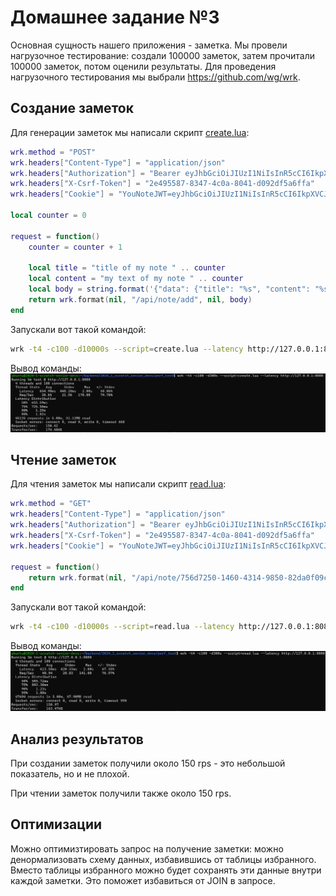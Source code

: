# Домашнее задание №3

Основная сущность нашего приложения - заметка. Мы провели нагрузочное тестирование: создали 100000 заметок, затем прочитали 100000 заметок, потом оценили результаты. Для проведения нагрузочного тестирования мы выбрали https://github.com/wg/wrk.

## Создание заметок

Для генерации заметок мы написали скрипт [create.lua](./create.lua):
```lua
wrk.method = "POST"
wrk.headers["Content-Type"] = "application/json"
wrk.headers["Authorization"] = "Bearer eyJhbGciOiJIUzI1NiIsInR5cCI6IkpXVCJ9.eyJleHAiOjUzMTcwOTg5NjYsImlkIjoiYzM2YjQzODAtNmNjMS00MmU4LWFkZmMtY2RmNTQ1ZWUxZmUzIiwidXNyIjoiZWxhc3RpYyJ9.1XcLZh_O_WfqEKrdudqQCbWM7XholfkYIYb4Sz2-b_E"
wrk.headers["X-Csrf-Token"] = "2e495587-8347-4c0a-8041-d092df5a6ffa"
wrk.headers["Cookie"] = "YouNoteJWT=eyJhbGciOiJIUzI1NiIsInR5cCI6IkpXVCJ9.eyJleHAiOjUzMTcwOTg5NjYsImlkIjoiYzM2YjQzODAtNmNjMS00MmU4LWFkZmMtY2RmNTQ1ZWUxZmUzIiwidXNyIjoiZWxhc3RpYyJ9.1XcLZh_O_WfqEKrdudqQCbWM7XholfkYIYb4Sz2-b_E; Path=/; Secure; HttpOnly; Expires=Mon, 29 May 2124 19:01:36 GMT;"

local counter = 0

request = function()
    counter = counter + 1

    local title = "title of my note " .. counter
    local content = "my text of my note " .. counter
    local body = string.format('{"data": {"title": "%s", "content": "%s"}}', title, content)
    return wrk.format(nil, "/api/note/add", nil, body)
end
```

Запускали вот такой командой:
```bash
wrk -t4 -c100 -d10000s --script=create.lua --latency http://127.0.0.1:8080
```

Вывод команды:
![img.png](images/img.png)

## Чтение заметок

Для чтения заметок мы написали скрипт [read.lua](./read.lua):

```lua
wrk.method = "GET"
wrk.headers["Content-Type"] = "application/json"
wrk.headers["Authorization"] = "Bearer eyJhbGciOiJIUzI1NiIsInR5cCI6IkpXVCJ9.eyJleHAiOjUzMTcwOTg5NjYsImlkIjoiYzM2YjQzODAtNmNjMS00MmU4LWFkZmMtY2RmNTQ1ZWUxZmUzIiwidXNyIjoiZWxhc3RpYyJ9.1XcLZh_O_WfqEKrdudqQCbWM7XholfkYIYb4Sz2-b_E"
wrk.headers["X-Csrf-Token"] = "2e495587-8347-4c0a-8041-d092df5a6ffa"
wrk.headers["Cookie"] = "YouNoteJWT=eyJhbGciOiJIUzI1NiIsInR5cCI6IkpXVCJ9.eyJleHAiOjUzMTcwOTg5NjYsImlkIjoiYzM2YjQzODAtNmNjMS00MmU4LWFkZmMtY2RmNTQ1ZWUxZmUzIiwidXNyIjoiZWxhc3RpYyJ9.1XcLZh_O_WfqEKrdudqQCbWM7XholfkYIYb4Sz2-b_E; Path=/; Secure; HttpOnly; Expires=Mon, 29 May 2124 19:01:36 GMT;"

request = function()
    return wrk.format(nil, "/api/note/756d7250-1460-4314-9850-82da0f09cfff", nil, nil)
end

```

Запускали вот такой командой:
```bash
wrk -t4 -c100 -d10000s --script=read.lua --latency http://127.0.0.1:8080
```

Вывод команды:
![img_1.png](images/img_1.png)

## Анализ результатов

При создании заметок получили около 150 rps - это небольшой показатель, но и не плохой.

При чтении заметок получили также около 150 rps.

## Оптимизации

Можно оптимизтировать запрос на получение заметки: можно денормализовать схему данных, избавившись от таблицы избранного. Вместо таблицы избранного можно будет сохранять эти данные внутри каждой заметки. Это поможет избавиться от JOIN в запросе.

